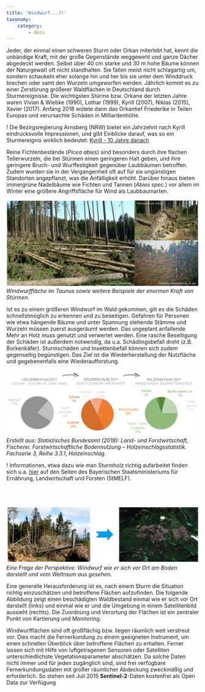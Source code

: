 ```yaml
---
title: 'Windwurf...?!'
taxonomy:
    category:
        - docs
---
```


Jeder, der einmal einen schweren Sturm oder Orkan miterlebt hat, kennt die unbändige Kraft, mit der große Gegenstände weggeweht und ganze Dächer abgedeckt werden. Selbst über 40 cm starke und 30 m hohe Bäume können der Naturgewalt oft nicht standhalten. Sie fallen meist nicht schlagartig um, sondern schaukeln eher solange hin und her bis sie unter dem Winddruck brechen oder samt den Wurzeln umgeworfen werden. Jährlich kommt es zu einer Zerstörung größerer Waldflächen in Deutschland durch Sturmereignisse. Die wichtigsten Stürme bzw. Orkane der letzten Jahre waren Vivian & Wiebke (1990), Lothar (1999), Kyrill (2007), Niklas (2015), Xavier (2017). Anfang 2018 wütete dann das Orkantief Friederike in Teilen Europas und verursachte Schäden in Milliardenhöhe.

! Die Bezirgsregierung Arnsberg (NRW) bietet ein Jahrzehnt nach Kyrill eindrucksvolle Impressionen, und gibt Einblicke darauf, was so ein Sturmereignis wirklich bedeutet: [Kyrill - 10 Jahre danach](https://www.bezreg-arnsberg.nrw.de/kyrill/)

Reine Fichtenbestände (*Picea abies*) sind besonders durch ihre flachen Tellerwurzeln, die bei Stürmen einen geringeren Halt geben, und ihre geringere Bruch- und Wurffestigkeit gegenüber Laubbäumen betroffen. Zudem wurden sie in der Vergangenheit oft auf für sie ungünstigen Standorten angepflanzt, was die Anfälligkeit erhöht. Darüber hinaus bieten immergrüne Nadelbäume wie Fichten und Tannen (*Abies spec.*) vor allem im Winter eine größere Angriffsfläche für Wind als Laubbaumarten.

![Fichten & Windwurf](/pages/09.Geovisualisierung/Fichten_Windwurf.png)
*Windwurffläche im Taunus sowie weitere Beispiele der enormen Kraft von Stürmen.*

Ist es zu einem größeren Windwurf im Wald gekommen, gilt es die Schäden schnellstmöglich zu erkennen und zu beseitigen. Gefahren für Personen wie etwa hängende Bäume und unter Spannung stehende Stämme und Wurzeln müssen zuerst ausgeräumt werden. Das ungeplant anfallende Mehr an Holz muss genutzt und verwertet werden. Eine rasche Beseitigung der Schäden ist außerdem notwendig, da u.a. Schädlingsbefall droht (z.B. Borkenkäfer). Sturmschäden und Insektenbefall können sich zudem gegenseitig begünstigen. Das Ziel ist die Wiederherstellung der Nutzfläche und gegebenenfalls eine Wiederaufforstung. 

![Holzeinschlag2017](/pages/09.Geovisualisierung/Holzeinschlag2017.png)
*Erstellt aus: Statistisches Bundesamt (2018): Land- und Forstwirtschaft, Fischerei. Forstwirtschaftliche Bodennutzung – Holzeinschlagsstatistik. Fachserie 3, Reihe 3.3.1, Holzeinschlag.*

! Informationen, etwa dazu wie man Sturmholz richtig aufarbeitet finden sich u.a. [hier](www.stmelf.bayern.de/wald/waldschutz/sturm/104090/index.php) auf den Seiten des Bayerischen Staatsministeriums für Ernährung, Landwirtschaft und Forsten (StMELF).

<br><br>

![vorOrtSatellit](/pages/09.Geovisualisierung/vor_Ort_vs_Satellit.png)
*Eine Frage der Perspektive: Windwurf wie er sich vor Ort am Boden darstellt und vom Weltraum aus gesehen.*

Eine generelle Herausforderung ist es, nach einem Sturm die Situation richtig einzuschätzen und betroffene Flächen aufzufinden. Die folgende Abbildung zeigt einen beschädigten Waldbestand einmal wie er sich vor Ort darstellt (links) und einmal wie er und die Umgebung in einem Satellitenbild aussieht (rechts). Die Zuordnung und Verortung der Flächen ist ein zentraler Punkt von Kartierung und Monitoring.

Windwurfflächen sind oft großflächig bzw. liegen räumlich weit verstreut vor. Dies macht die Fernerkundung zu einem geeigneten Instrument, um einen schnellen Überblick über betroffene Flächen zu erhalten. Ferner lassen sich mit Hilfe von luftgetragenen Sensoren oder Satelliten unterschiedlichste Vegetationsparameter abschätzen. 
Da solche Daten nicht immer und für jeden zugänglich sind, sind frei verfügbare Fernerkundungsdaten mit großer räumlicher Abdeckung zweckmäßig und erforderlich. So stehen seit Juli 2015 __Sentinel-2__-Daten kostenfrei als Open Data zur Verfügung
